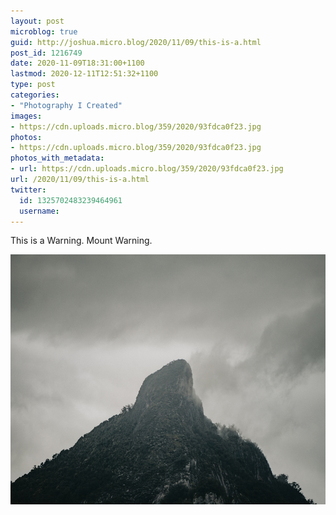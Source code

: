 ```yaml
---
layout: post
microblog: true
guid: http://joshua.micro.blog/2020/11/09/this-is-a.html
post_id: 1216749
date: 2020-11-09T18:31:00+1100
lastmod: 2020-12-11T12:51:32+1100
type: post
categories:
- "Photography I Created"
images:
- https://cdn.uploads.micro.blog/359/2020/93fdca0f23.jpg
photos:
- https://cdn.uploads.micro.blog/359/2020/93fdca0f23.jpg
photos_with_metadata:
- url: https://cdn.uploads.micro.blog/359/2020/93fdca0f23.jpg
url: /2020/11/09/this-is-a.html
twitter:
  id: 1325702483239464961
  username: 
---
```

This is a Warning. Mount Warning.

<img src="uploads/2020/93fdca0f23.jpg" width="600" height="400" alt="" />
